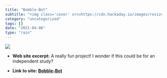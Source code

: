```yaml
---
title: "Bobble-Bot"
subtitle: "<img class='cover' src=https://cdn.hackaday.io/images/resize/600x600/1676871569643715651.png>"
category: "uncategorized"
tags: []
date: "2021-04-06"
type: "rain"
---
```

<img class="cover" src=https://cdn.hackaday.io/images/resize/600x600/1676871569643715651.png>



* **Web site excerpt:** A really fun project! I wonder if this could be for an independent study?

* **Link to site:** **[Bobble-Bot](https://hackaday.io/project/164992-bobble-bot)**